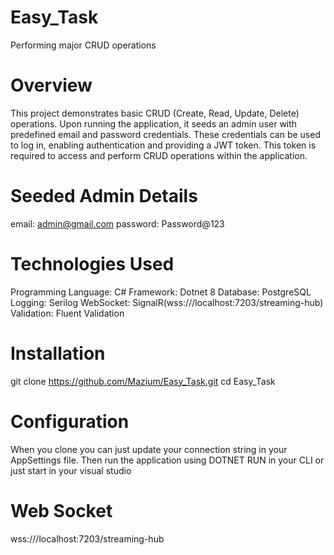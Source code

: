 # Easy_Task
Performing major CRUD operations

# Overview
This project demonstrates basic CRUD (Create, Read, Update, Delete) operations. Upon running the application, it seeds an admin user with predefined email and password credentials. These credentials can be used to log in, enabling authentication and providing a JWT token. This token is required to access and perform CRUD operations within the application.

# Seeded Admin Details
email: admin@gmail.com
password: Password@123

# Technologies Used
Programming Language: C#
Framework: Dotnet 8
Database: PostgreSQL
Logging: Serilog
WebSocket: SignalR(wss:///localhost:7203/streaming-hub)
Validation: Fluent Validation

# Installation
git clone https://github.com/Mazium/Easy_Task.git
cd Easy_Task

# Configuration
When you clone you can just update your connection string in your AppSettings file. Then run the application using DOTNET RUN in your CLI or just start in your visual studio

# Web Socket
wss:///localhost:7203/streaming-hub
